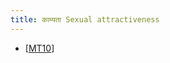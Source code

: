 ```yaml
---
title: काम्यता Sexual attractiveness
---
```

- \[[MT10](https://manasataramgini.wordpress.com/2010/04/07/society-and-biological-constraints/)\]